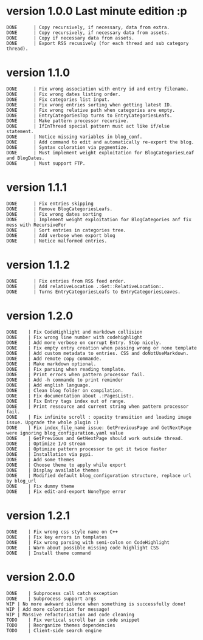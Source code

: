 # version 1.0.0 Last minute edition :p

	DONE      | Copy recursively, if necessary, data from extra.
	DONE      | Copy recursively, if necessary data from assets.
	DONE      | Copy if necessary data from assets.
	DONE      | Export RSS recusively (for each thread and sub category thread).

# version 1.1.0

	DONE      | Fix wrong association with entry id and entry filename.
	DONE      | Fix wrong dates listing order.
	DONE      | Fix categories list input.
	DONE      | Fix wrong entries sorting when getting latest ID.
	DONE	  | Fix wrong relative path when categories are empty.
	DONE      | EntryCategoriesTop turns to EntryCategoriesLeafs.
	DONE      | Make pattern processor recursive.
	DONE      | IfInThread special pattern must act like if/else statement.
	DONE      | Notice missing variables in blog_conf.
	DONE	  | Add command to edit and automatically re-export the blog.
	DONE      | Syntax coloration via pygmentize.
	DONE      | Must implement weight exploitation for BlogCategoriesLeaf and BlogDates.
	DONE      | Must support FTP.

# version 1.1.1

	DONE      | Fix entries skipping
	DONE      | Remove BlogCategoriesLeafs.
	DONE      | Fix wrong dates sorting
	DONE      | Implement weight exploitation for BlogCategories anf fix mess with RecursiveFor
	DONE      | Sort entries in categories tree.
	DONE      | Add verbose when export blog
	DONE      | Notice malformed entries.

# version 1.1.2

	DONE      | Fix entries from RSS feed order.
	DONE      | Add relativeLocation .:Get::RelativeLocation:.
	DONE      | Turns EntryCategoriesLeafs to EntryCategoriesLeaves.

# version 1.2.0

	DONE	| Fix CodeHighlight and markdown collision
	DONE    | Fix wrong line number with codehighlight
	DONE    | Add more verbose on corrupt Entry. Stop nicely.
	DONE    | Fix empty entry creation when passing wrong or none template
	DONE    | Add custom metadata to entries. CSS and doNotUseMarkdown.
	DONE    | Add remote copy commande.
	DONE    | Make markdown optional.
	DONE    | Fix parsing when reading template.
	DONE    | Print errors when pattern processor fail.
	DONE    | Add -h commande to print reminder
	DONE    | Add english language.
	DONE    | Clean blog folder on compilation.
	DONE	| Fix documentation about .:PagesList:.
	DONE	| Fix Entry tags index out of range. 
	DONE    | Print ressource and current string when pattern processor fail.
	DONE	| Fix infinite scroll : opacity transition and loading image issue. Upgrade the whole plugin :)
	DONE	| Fix index_file_name issue: GetPreviousPage and GetNextPage were ignoring blog_configuration.yaml value
	DONE    | GetPrevious and GetNextPage should work outside thread.
	DONE	| Optimize I/O stream
	DONE	| Optimize pattern processor to get it twice faster
	DONE    | Installation via pypi.
	DONE	| Add some themes
	DONE	| Choose theme to apply while export
	DONE	| Display available themes
	DONE	| Modified default blog_configuration structure, replace url by blog_url
	DONE	| Fix dummy theme
	DONE	| Fix edit-and-export NoneType error

# version 1.2.1

	DONE	| Fix wrong css style name on C++
	DONE	| Fix key errors in templates
	DONE	| Fix wrong parsing with semi-colon on CodeHighlight
	DONE	| Warn about possible missing code highlight CSS
	DONE	| Install theme command

# version 2.0.0

	DONE	| Subprocess call catch exception
	DONE	| Subprocess support args
	WIP	| No more awkward silence when something is successfully done!
	WIP	| Add more coloration for message!
	WIP	| Massive refactorisation and code cleaning
	TODO	| Fix vertical scroll bar in code snippet
	TODO	| Reorganize themes dependencies
	TODO    | Client-side search engine
